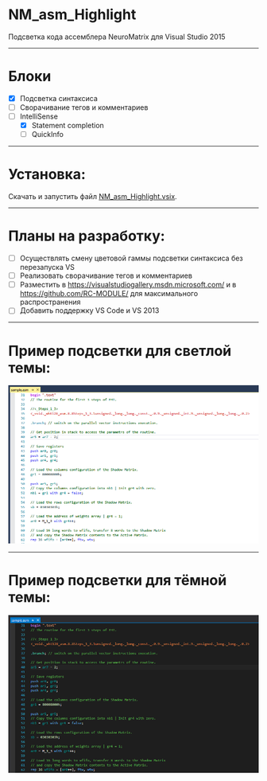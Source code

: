 ﻿NM_asm_Highlight
======

Подсветка кода ассемблера NeuroMatrix для Visual Studio 2015
___
# Блоки

- [x] Подсветка синтаксиса
- [ ] Сворачивание тегов и комментариев
- [ ] IntelliSense
	- [x] Statement completion
	- [ ] QuickInfo
	
___
# Установка:

Скачать и запустить файл [NM_asm_Highlight.vsix](export/NM_asm_Highlight.vsix).

___
# Планы на разработку:

- [ ] Осуществлять смену цветовой гаммы подсветки синтаксиса без перезапуска VS
- [ ] Реализовать сворачивание тегов и комментариев
- [ ] Разместить в https://visualstudiogallery.msdn.microsoft.com/ и в https://github.com/RC-MODULE/ для максимального распространения
- [ ] Добавить поддержку VS Code и VS 2013
	
___
# Пример подсветки для светлой темы:	

![Светлая тема](screens/Light_theme.PNG)

___
# Пример подсветки для тёмной темы:	

![Тёмная тема](screens/Dark_theme.PNG)


